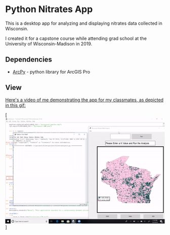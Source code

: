 # Python Nitrates App

This is a desktop app for analyzing and displaying nitrates data collected in Wisconsin.

I created it for a capstone course while attending grad school at the University of Wisconsin-Madison in 2019.

## Dependencies

* [ArcPy](https://pro.arcgis.com/en/pro-app/latest/arcpy/get-started/what-is-arcpy-.htm) - python library for ArcGIS Pro

## View

[Here's a video of me demonstrating the app for my classmates, as depicted in this gif:](https://www.youtube.com/watch?v=GXMBKPshLW4)

[![SC2 Video](workspace/Geog777_Project_1_Demonstration.gif)]
